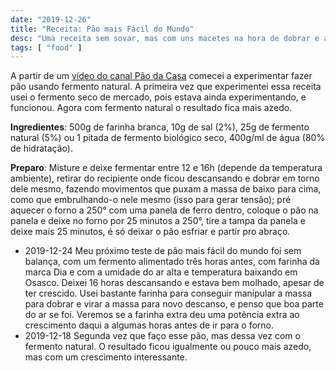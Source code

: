 ```yaml
---
date: "2019-12-26"
title: "Receita: Pão mais Fácil do Mundo"
desc: "Uma receita sem sovar, mas com uns macetes na hora de dobrar e a longa fermentação que o deixa azedo."
tags: [ "food" ]
---
```

A partir de um [vídeo do canal Pão da Casa](https://youtu.be/_UIjznz7Xzg) comecei a experimentar fazer pão usando fermento natural. A primeira vez que experimentei essa receita usei o fermento seco de mercado, pois estava ainda experimentando, e funcionou. Agora com fermento natural o resultado fica mais azedo.

**Ingredientes**: 500g de farinha branca, 10g de sal (2%), 25g de fermento natural (5%) ou 1 pitada de fermento biológico seco, 400g/ml de água (80% de hidratação).

**Preparo**: Misture e deixe fermentar entre 12 e 16h (depende da temperatura ambiente), retirar do recipiente onde ficou descansando e dobrar em torno dele mesmo, fazendo movimentos que puxam a massa de baixo para cima, como que embrulhando-o nele mesmo (isso para gerar tensão); pré aquecer o forno a 250° com uma panela de ferro dentro, coloque o pão na panela e deixe no forno por 25 minutos a 250°, tire a tampa da panela e deixe mais 25 minutos, é só deixar o pão esfriar e partir pro abraço.

 - 2019-12-24 Meu próximo teste de pão mais fácil do mundo foi sem balança, com um fermento alimentado três horas antes, com farinha da marca Dia e com a umidade do ar alta e temperatura baixando em Osasco. Deixei 16 horas descansando e estava bem molhado, apesar de ter crescido. Usei bastante farinha para conseguir manipular a massa para dobrar e virar a massa para novo descanso, e penso que boa parte do ar se foi. Veremos se a farinha extra deu uma potência extra ao crescimento daqui a algumas horas antes de ir para o forno.
 - 2019-12-18 Segunda vez que faço esse pão, mas dessa vez com o fermento natural. O resultado ficou igualmente ou pouco mais azedo, mas com um crescimento interessante.

